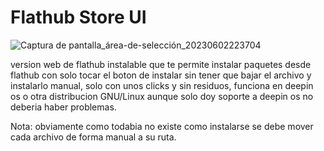 # Flathub Store UI


![Captura de pantalla_área-de-selección_20230602223704](https://github.com/krafairus/flathub-store-ui/assets/64279814/7f426345-c11d-4a02-a83e-0f84214a3d18)


version web de flathub instalable que te permite instalar paquetes desde flathub con solo tocar el boton de instalar sin tener que bajar el archivo y instalarlo manual, solo con unos clicks y sin residuos, funciona en deepin os o otra distribucion GNU/Linux aunque solo doy soporte a deepin os no deberia haber problemas.

Nota: obviamente como todabia no existe como instalarse se debe mover cada archivo de forma manual a su ruta.

